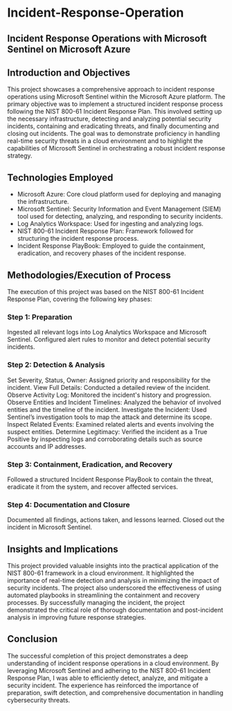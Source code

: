 # Incident-Response-Operation

## Incident Response Operations with Microsoft Sentinel on Microsoft Azure

## Introduction and Objectives
This project showcases a comprehensive approach to incident response operations using Microsoft Sentinel within the Microsoft Azure platform. The primary objective was to implement a structured incident response process following the NIST 800-61 Incident Response Plan. This involved setting up the necessary infrastructure, detecting and analyzing potential security incidents, containing and eradicating threats, and finally documenting and closing out incidents. The goal was to demonstrate proficiency in handling real-time security threats in a cloud environment and to highlight the capabilities of Microsoft Sentinel in orchestrating a robust incident response strategy.

## Technologies Employed
- Microsoft Azure: Core cloud platform used for deploying and managing the infrastructure.
- Microsoft Sentinel: Security Information and Event Management (SIEM) tool used for detecting, analyzing, and responding to security incidents.
- Log Analytics Workspace: Used for ingesting and analyzing logs.
- NIST 800-61 Incident Response Plan: Framework followed for structuring the incident response process.
- Incident Response PlayBook: Employed to guide the containment, eradication, and recovery phases of the incident response.

## Methodologies/Execution of Process
The execution of this project was based on the NIST 800-61 Incident Response Plan, covering the following key phases:

### Step 1: Preparation

Ingested all relevant logs into Log Analytics Workspace and Microsoft Sentinel.
Configured alert rules to monitor and detect potential security incidents.
### Step 2: Detection & Analysis

Set Severity, Status, Owner: Assigned priority and responsibility for the incident.
View Full Details: Conducted a detailed review of the incident.
Observe Activity Log: Monitored the incident's history and progression.
Observe Entities and Incident Timelines: Analyzed the behavior of involved entities and the timeline of the incident.
Investigate the Incident: Used Sentinel’s investigation tools to map the attack and determine its scope.
Inspect Related Events: Examined related alerts and events involving the suspect entities.
Determine Legitimacy: Verified the incident as a True Positive by inspecting logs and corroborating details such as source accounts and IP addresses.
### Step 3: Containment, Eradication, and Recovery

Followed a structured Incident Response PlayBook to contain the threat, eradicate it from the system, and recover affected services.
### Step 4: Documentation and Closure

Documented all findings, actions taken, and lessons learned.
Closed out the incident in Microsoft Sentinel.

## Insights and Implications
This project provided valuable insights into the practical application of the NIST 800-61 framework in a cloud environment. It highlighted the importance of real-time detection and analysis in minimizing the impact of security incidents. The project also underscored the effectiveness of using automated playbooks in streamlining the containment and recovery processes. By successfully managing the incident, the project demonstrated the critical role of thorough documentation and post-incident analysis in improving future response strategies.

## Conclusion
The successful completion of this project demonstrates a deep understanding of incident response operations in a cloud environment. By leveraging Microsoft Sentinel and adhering to the NIST 800-61 Incident Response Plan, I was able to efficiently detect, analyze, and mitigate a security incident. The experience has reinforced the importance of preparation, swift detection, and comprehensive documentation in handling cybersecurity threats.
